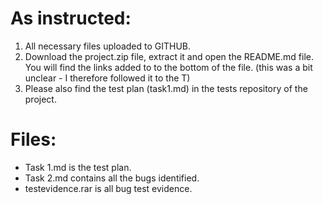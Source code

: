 # As instructed:

1. All necessary files uploaded to GITHUB.
2. Download the project.zip file, extract it and open the README.md file. You will find the links added to to the bottom of the file. (this was a bit unclear - I therefore followed it to the T)
3. Please also find the test plan (task1.md) in the tests repository of the project.

# Files:

- Task 1.md is the test plan.
- Task 2.md contains all the bugs identified.
- testevidence.rar is all bug test evidence.

